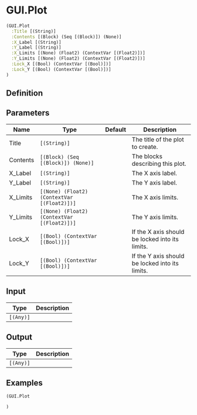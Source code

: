 # GUI.Plot

```clojure
(GUI.Plot
  :Title [(String)]
  :Contents [(Block) (Seq [(Block)]) (None)]
  :X_Label [(String)]
  :Y_Label [(String)]
  :X_Limits [(None) (Float2) (ContextVar [(Float2)])]
  :Y_Limits [(None) (Float2) (ContextVar [(Float2)])]
  :Lock_X [(Bool) (ContextVar [(Bool)])]
  :Lock_Y [(Bool) (ContextVar [(Bool)])]
)
```

## Definition


## Parameters
| Name | Type | Default | Description |
|------|------|---------|-------------|
| Title | `[(String)]` |  | The title of the plot to create. |
| Contents | `[(Block) (Seq [(Block)]) (None)]` |  | The blocks describing this plot. |
| X_Label | `[(String)]` |  | The X axis label. |
| Y_Label | `[(String)]` |  | The Y axis label. |
| X_Limits | `[(None) (Float2) (ContextVar [(Float2)])]` |  | The X axis limits. |
| Y_Limits | `[(None) (Float2) (ContextVar [(Float2)])]` |  | The Y axis limits. |
| Lock_X | `[(Bool) (ContextVar [(Bool)])]` |  | If the X axis should be locked into its limits. |
| Lock_Y | `[(Bool) (ContextVar [(Bool)])]` |  | If the Y axis should be locked into its limits. |


## Input
| Type | Description |
|------|-------------|
| `[(Any)]` |  |


## Output
| Type | Description |
|------|-------------|
| `[(Any)]` |  |


## Examples

```clojure
(GUI.Plot

)
```
